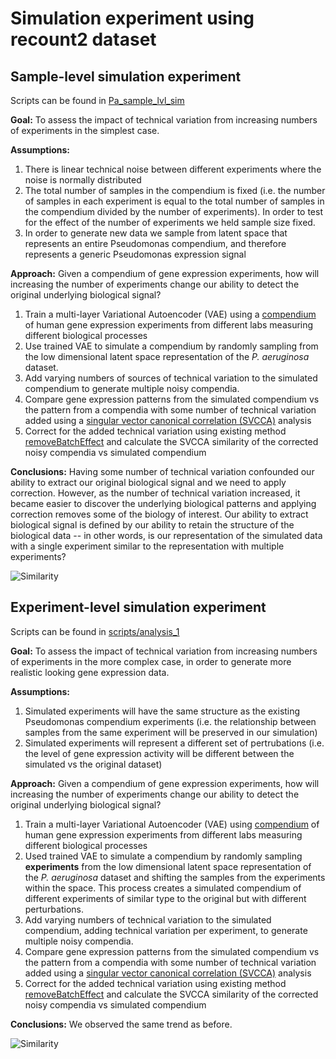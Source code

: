 # Simulation experiment using recount2 dataset 

## Sample-level simulation experiment 
Scripts can be found in [Pa_sample_lvl_sim](https://github.com/ajlee21/Batch_effects_simulation/tree/master/Human_analysis/Human_sample_lvl_sim)  

**Goal:** 
To assess the impact of technical variation from increasing numbers of experiments in the simplest case.

**Assumptions:**
1. There is linear technical noise between different experiments where the noise is normally distributed
2. The total number of samples in the compendium is fixed (i.e. the number of samples in each experiment is equal to the total number of samples in the compendium divided by the number of experiments).  In order to test for the effect of the number of experiments we held sample size fixed.
3. In order to generate new data we sample from latent space that represents an entire Pseudomonas compendium, and therefore represents a generic Pseudomonas expression signal

**Approach:**
Given a compendium of gene expression experiments, how will increasing the number of experiments change our ability to detect the original underlying biological signal?

1. Train a multi-layer Variational Autoencoder (VAE) using a [compendium](https://www.refine.bio) of human gene expression experiments from different labs measuring different biological processes
2. Use trained VAE to simulate a compendium by randomly sampling from the low dimensional latent space representation of the *P. aeruginosa* dataset.  
3. Add varying numbers of sources of technical variation to the simulated compendium to generate multiple noisy compendia.
4. Compare gene expression patterns from the simulated compendium vs the pattern from a compendia with some number of technical variation added using a [singular vector canonical correlation (SVCCA)](https://arxiv.org/abs/1706.05806) analysis
5. Correct for the added technical variation using existing method [removeBatchEffect](https://rdrr.io/bioc/limma/man/removeBatchEffect.html) and calculate the SVCCA similarity of the corrected noisy compendia vs simulated compendium

**Conclusions:**
Having some number of technical variation confounded our ability to extract our original biological signal and we need to apply correction.  However, as the number of technical variation increased, it became easier to discover the underlying biological patterns and applying correction removes some of the biology of interest.  Our ability to extract biological signal is defined by our ability to retain the structure of the biological data -- in other words, is our representation of the simulated data with a single experiment similar to the representation with multiple experiments?  

![Similarity](https://raw.github.com/ajlee21/Batch_effects_simulation/clean_repo/results/Human_sample_lvl_sim_svcca.svg?sanitize=true)


## Experiment-level simulation experiment 
Scripts can be found in [scripts/analysis_1](https://github.com/ajlee21/Batch_effects_simulation/tree/clean_repo/Human_analysis/Human_experiment_lvl_sim)  

**Goal:** 
To assess the impact of technical variation from increasing numbers of experiments in the more complex case, in order to generate more realistic looking gene expression data.

**Assumptions:**
1. Simulated experiments will have the same structure as the existing Pseudomonas compendium experiments (i.e. the relationship between samples from the same experiment will be preserved in our simulation)
2. Simulated experiments will represent a different set of pertrubations (i.e. the level of gene expression activity will be different between the simulated vs the original dataset)

**Approach:**
Given a compendium of gene expression experiments, how will increasing the number of experiments change our ability to detect the original underlying biological signal?

1. Train a multi-layer Variational Autoencoder (VAE) using [compendium](https://www.refine.bio) of human gene expression experiments from different labs measuring different biological processes
2. Used trained VAE to simulate a compendium by randomly sampling **experiments** from the low dimensional latent space representation of the *P. aeruginosa* dataset and shifting the samples from the experiments within the space.  This process creates a simulated compendium of different experiments of similar type to the original but with different perturbations.
3. Add varying numbers of technical variation to the simulated compendium, adding technical variation per experiment, to generate multiple noisy compendia.
4. Compare gene expression patterns from the simulated compendium vs the pattern from a compendia with some number of technical variation added using a [singular vector canonical correlation (SVCCA)](https://arxiv.org/abs/1706.05806) analysis
5. Correct for the added technical variation using existing method [removeBatchEffect](https://rdrr.io/bioc/limma/man/removeBatchEffect.html) and calculate the SVCCA similarity of the corrected noisy compendia vs simulated compendium

**Conclusions:**
We observed the same trend as before.  

![Similarity](https://raw.github.com/ajlee21/Batch_effects_simulation/clean_repo/results/Human_experiment_lvl_sim_svcca.svg?sanitize=true)
